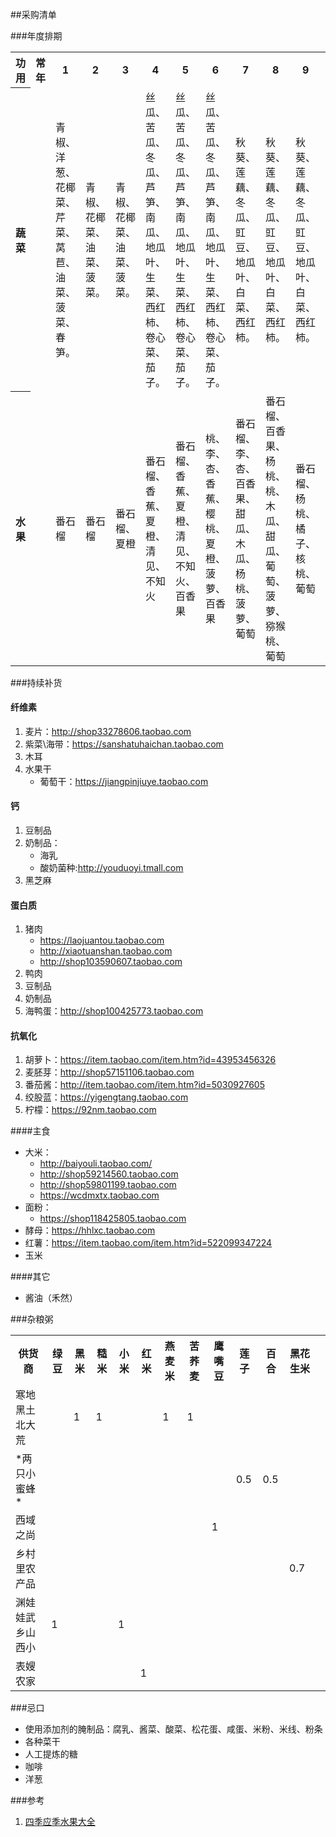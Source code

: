 ##采购清单

###年度排期
<table>
<tr><th>功用</th><th>常年</th><th>1</th><th>2</th><th>3</th><th>4</th><th>5</th><th>6</th><th>7</th><th>8</th><th>9</th><th>10</th><th>11</th><th>12</th></tr>
<tr><th>蔬菜</th><td></td><td>青椒、洋葱、花椰菜、芹菜、莴苣、油菜、菠菜、春笋。 
</td><td>青椒、花椰菜、油菜、菠菜。 </td><td>青椒、花椰菜、油菜、菠菜。 </td><td>丝瓜、苦瓜、冬瓜、芦笋、南瓜、地瓜叶、生菜、西红柿、卷心菜、茄子。</td><td>丝瓜、苦瓜、冬瓜、芦笋、南瓜、地瓜叶、生菜、西红柿、卷心菜、茄子。</td><td>丝瓜、苦瓜、冬瓜、芦笋、南瓜、地瓜叶、生菜、西红柿、卷心菜、茄子。</td><td>秋葵、莲藕、冬瓜、豇豆、地瓜叶、白菜、西红柿。</td><td>秋葵、莲藕、冬瓜、豇豆、地瓜叶、白菜、西红柿。</td><td>秋葵、莲藕、冬瓜、豇豆、地瓜叶、白菜、西红柿。</td><td>青椒、卷心菜、白菜、花椰菜、胡萝卜、萝卜、芹菜、菠菜、芥菜</td><td>青椒、卷心菜、白菜、花椰菜、胡萝卜、萝卜、芹菜、菠菜、芥菜</td><td>青椒、卷心菜、白菜、花椰菜、胡萝卜、萝卜、芹菜、菠菜、芥菜</td></tr>
<tr><th>水果</th><td></td><td>番石榴</td><td>番石榴</td><td>番石榴、夏橙</td><td>番石榴、香蕉、夏橙、清见、不知火</td><td>番石榴、香蕉、夏橙、清见、不知火、百香果</td><td>桃、李、杏、香蕉、樱桃、夏橙、菠萝、百香果</td><td>番石榴、李、杏、百香果、甜瓜、木瓜、杨桃、菠萝、葡萄</td><td>番石榴、百香果、杨桃、桃、木瓜、甜瓜、葡萄、菠萝、猕猴桃、葡萄</td><td>番石榴、杨桃、橘子、核桃、葡萄</td><td>番石榴、柿子、橙、柚子、橘子、猕猴桃</td><td>番石榴、橙、柚子、橘子</td><td>番石榴、橙、柚子、橘子</td></tr>
</table>

###持续补货
#### 纤维素
1. 麦片：http://shop33278606.taobao.com
2. 紫菜\海带：https://sanshatuhaichan.taobao.com
4. 木耳
5. 水果干
	* 葡萄干：https://jiangpinjiuye.taobao.com

#### 钙
1. 豆制品
2. 奶制品：
	* 海乳
	* 酸奶菌种:http://youduoyi.tmall.com
3. 黑芝麻

#### 蛋白质
1. 猪肉
	* https://laojuantou.taobao.com
	* http://xiaotuanshan.taobao.com
	* http://shop103590607.taobao.com
2. 鸭肉
3. 豆制品
4. 奶制品
5. 海鸭蛋：http://shop100425773.taobao.com

#### 抗氧化
1. 胡萝卜：https://item.taobao.com/item.htm?id=43953456326
2. 麦胚芽：http://shop57151106.taobao.com
3. 番茄酱：http://item.taobao.com/item.htm?id=5030927605
4. 绞股蓝：https://yigengtang.taobao.com
5. 柠檬：https://92nm.taobao.com

####主食
* 大米：
	* http://baiyouli.taobao.com/
	* http://shop59214560.taobao.com
	* http://shop59801199.taobao.com
	* https://wcdmxtx.taobao.com
* 面粉：
	* https://shop118425805.taobao.com
* 酵母：https://hhlxc.taobao.com
* 红薯：https://item.taobao.com/item.htm?id=522099347224
* 玉米

####其它
* 酱油（禾然）

###杂粮粥
 <table>
    <tr><th>供货商</th><th>绿豆</th><th>黑米</th><th>糙米</th><th>小米</th><th>红米</th><th>燕麦米</th><th>苦荞麦</th><th>鹰嘴豆</th><th>莲子</th><th>百合</th><th>黑花生米</th></tr>
    <tr><td>寒地黑土北大荒</td><td></td><td>1</td><td>1</td><td></td><td></td><td>1</td><td>1</td><td></td><td></td><td></td><td></td></tr>
    <tr><td>*两只小蜜蜂*</td><td></td><td></td><td></td><td></td><td></td><td></td><td></td><td></td><td>0.5</td><td>0.5</td><td></td></tr>
    <tr><td>西域之尚</td><td></td><td></td><td></td><td></td><td></td><td></td><td></td><td>1</td><td></td><td></td><td></td></tr>
    <tr><td>乡村里农产品</td><td></td><td></td><td></td><td></td><td></td><td></td><td></td><td></td><td></td><td></td><td>0.7</td></tr>
    <tr><td>渊娃娃武乡山西小</td><td>1</td><td></td><td></td><td>1</td><td></td><td></td><td></td><td></td><td></td><td></td><td></td></tr>
 	<tr><td>表嫂农家</td><td></td><td></td><td></td><td></td><td>1</td><td></td><td></td><td></td><td></td><td></td><td></td><td></td></tr>
    </table>


###忌口 * 使用添加剂的腌制品：腐乳、酱菜、酸菜、松花蛋、咸蛋、米粉、米线、粉条
* 各种菜干* 人工提炼的糖* 咖啡
* 洋葱

###参考
1. [四季应季水果大全](http://www.doc88.com/p-103814294897.html)